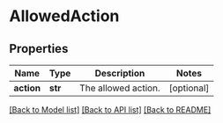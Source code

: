 # AllowedAction

## Properties
Name | Type | Description | Notes
------------ | ------------- | ------------- | -------------
**action** | **str** | The allowed action. | [optional] 

[[Back to Model list]](../README.md#documentation-for-models) [[Back to API list]](../README.md#documentation-for-api-endpoints) [[Back to README]](../README.md)


